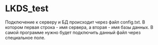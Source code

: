 # LKDS_test
Подключение к серверу и БД происходит через файл config.txt. В котором первая строка - имя сервера, а вторая - имя базы данных. В самой программе нужно будет подключить данный файл через специальное поле.
